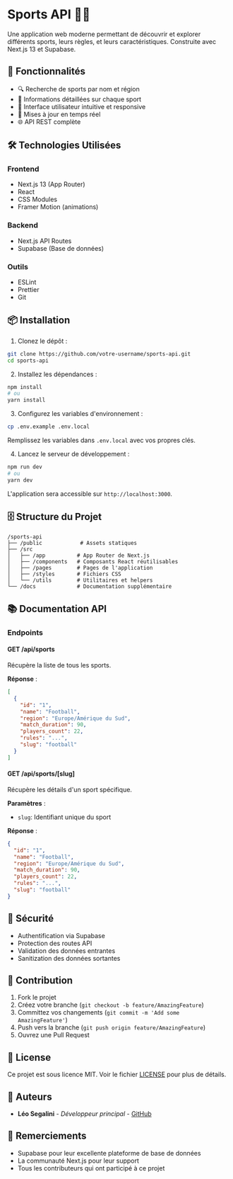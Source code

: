 # Sports API 🏃‍♂️

Une application web moderne permettant de découvrir et explorer différents sports, leurs règles, et leurs caractéristiques. Construite avec Next.js 13 et Supabase.

## 🌟 Fonctionnalités

- 🔍 Recherche de sports par nom et région
- 📖 Informations détaillées sur chaque sport
- 🎯 Interface utilisateur intuitive et responsive
- 🔄 Mises à jour en temps réel
- 🌐 API REST complète

## 🛠️ Technologies Utilisées

### Frontend
- Next.js 13 (App Router)
- React
- CSS Modules
- Framer Motion (animations)

### Backend
- Next.js API Routes
- Supabase (Base de données)

### Outils
- ESLint
- Prettier
- Git

## 📦 Installation

1. Clonez le dépôt :
```bash
git clone https://github.com/votre-username/sports-api.git
cd sports-api
```

2. Installez les dépendances :
```bash
npm install
# ou
yarn install
```

3. Configurez les variables d'environnement :
```bash
cp .env.example .env.local
```
Remplissez les variables dans `.env.local` avec vos propres clés.

4. Lancez le serveur de développement :
```bash
npm run dev
# ou
yarn dev
```

L'application sera accessible sur `http://localhost:3000`.

## 🗄️ Structure du Projet

```
/sports-api
├── /public            # Assets statiques
├── /src
│   ├── /app          # App Router de Next.js
│   ├── /components   # Composants React réutilisables
│   ├── /pages        # Pages de l'application
│   ├── /styles       # Fichiers CSS
│   └── /utils        # Utilitaires et helpers
└── /docs             # Documentation supplémentaire
```

## 📚 Documentation API

### Endpoints

#### GET /api/sports
Récupère la liste de tous les sports.

**Réponse** :
```json
[
  {
    "id": "1",
    "name": "Football",
    "region": "Europe/Amérique du Sud",
    "match_duration": 90,
    "players_count": 22,
    "rules": "...",
    "slug": "football"
  }
]
```

#### GET /api/sports/[slug]
Récupère les détails d'un sport spécifique.

**Paramètres** :
- `slug`: Identifiant unique du sport

**Réponse** :
```json
{
  "id": "1",
  "name": "Football",
  "region": "Europe/Amérique du Sud",
  "match_duration": 90,
  "players_count": 22,
  "rules": "...",
  "slug": "football"
}
```

## 🔐 Sécurité

- Authentification via Supabase
- Protection des routes API
- Validation des données entrantes
- Sanitization des données sortantes

## 🤝 Contribution

1. Fork le projet
2. Créez votre branche (`git checkout -b feature/AmazingFeature`)
3. Committez vos changements (`git commit -m 'Add some AmazingFeature'`)
4. Push vers la branche (`git push origin feature/AmazingFeature`)
5. Ouvrez une Pull Request

## 📝 License

Ce projet est sous licence MIT. Voir le fichier [LICENSE](LICENSE) pour plus de détails.

## 👥 Auteurs

- **Léo Segalini** - *Développeur principal* - [GitHub](https://github.com/votre-username)

## 🙏 Remerciements

- Supabase pour leur excellente plateforme de base de données
- La communauté Next.js pour leur support
- Tous les contributeurs qui ont participé à ce projet
